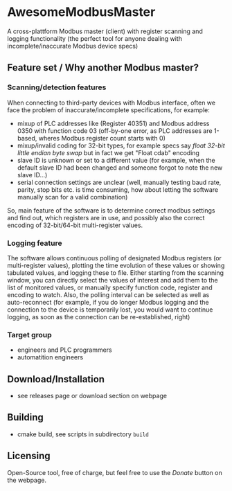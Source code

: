 # AwesomeModbusMaster
A cross-plattform Modbus master (client) with register scanning and logging functionality (the perfect tool for anyone dealing with incomplete/inaccurate Modbus device specs)

## Feature set / Why another Modbus master?

### Scanning/detection features

When connecting to third-party devices with Modbus interface, often we face the problem of inaccurate/incomplete specifications, for example:

- mixup of PLC addresses like (Register 40351) and Modbus address 0350 with function code 03  (off-by-one error, as PLC addresses are 1-based, wheres Modbus register count starts with 0)
- mixup/invalid coding for 32-bit types, for example specs say _float 32-bit little endian byte swap_  but in fact we get "Float cdab" encoding
- slave ID is unknown or set to a different value (for example, when the default slave ID had been changed and someone forgot to note the new slave ID...)
- serial connection settings are unclear (well, manually testing baud rate, parity, stop bits etc. is time consuming, how about letting the software manually scan for a valid combination)

So, main feature of the software is to determine correct modbus settings and find out, which registers are in use, and possibly also the correct encoding of 32-bit/64-bit multi-register values.

### Logging feature

The software allows continuous polling of designated Modbus registers (or multi-register values), plotting the time evolution of these values or showing tabulated values, and logging these to file.
Either starting from the scanning window, you can directly select the values of interest and add them to the list of monitored values, or manually specify function code, register and encoding to watch.
Also, the polling interval can be selected as well as auto-reconnect (for example, if you do longer Modbus logging and the connection to the device is temporarily lost, you would want to continue logging,
as soon as the connection can be re-established, right)

### Target group

- engineers and PLC programmers
- automatition engineers


## Download/Installation

- see releases page or download section on webpage

## Building

- cmake build, see scripts in subdirectory `build`

## Licensing

Open-Source tool, free of charge, but feel free to use the _Donate_ button on the webpage.


